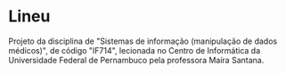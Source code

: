 # Lineu
Projeto da disciplina de "Sistemas de informação (manipulação de dados médicos)", de código "IF714", lecionada no Centro de Informática da Universidade Federal de Pernambuco pela professora Maíra Santana.
